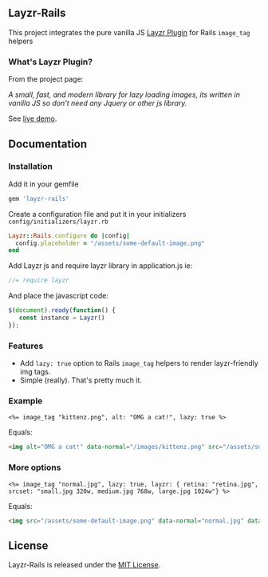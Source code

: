 ## Layzr-Rails

This project integrates the pure vanilla JS [Layzr Plugin](https://github.com/callmecavs/layzr.js) for Rails `image_tag` helpers

### What's Layzr Plugin?

From the project page:

*A small, fast, and modern library for lazy loading images, its written in vanilla JS so don't need any Jquery or other js library.*

See [live demo](http://callmecavs.com/layzr.js/).

## Documentation

### Installation

Add it in your gemfile

```ruby
gem 'layzr-rails'
```

Create a configuration file and put it in your initializers `config/initializers/layzr.rb`

```ruby
Layzr::Rails.configure do |config|
  config.placeholder = "/assets/some-default-image.png"
end
```

Add Layzr js and require layzr library in application.js ie:

```sass
//= require layzr
```

And place the javascript code:

```js
$(document).ready(function() {
   const instance = Layzr()
});
```

### Features

* Add `lazy: true` option to Rails `image_tag` helpers to render layzr-friendly img tags.
* Simple (really). That's pretty much it.

### Example

```erb
<%= image_tag "kittenz.png", alt: "OMG a cat!", lazy: true %>
```

Equals:

```html
<img alt="OMG a cat!" data-normal="/images/kittenz.png" src="/assets/some-default-image.png">
```

### More options

```erb
<%= image_tag "normal.jpg", lazy: true, layzr: { retina: "retina.jpg", srcset: "small.jpg 320w, medium.jpg 768w, large.jpg 1024w"} %>
```

Equals:

```html
<img src="/assets/some-default-image.png" data-normal="normal.jpg" data-retina="retina.jpg" data-srcset="small.jpg 320w, medium.jpg 768w, large.jpg 1024w">  
```


## License

Layzr-Rails is released under the [MIT License](http://www.opensource.org/licenses/MIT).
